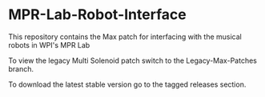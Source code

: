 # MPR-Lab-Robot-Interface
This repository contains the Max patch for interfacing with the musical robots in WPI's MPR Lab

To view the legacy Multi Solenoid patch switch to the Legacy-Max-Patches branch.

To download the latest stable version go to the tagged releases section.
